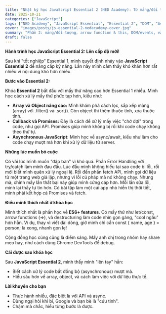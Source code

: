 ```yaml
---
title: "Nhật ký học JavaScript Essential 2 (NED Academy): Từ mảng/đối tượng đến DOM & async"
date: 2025-10-21
categories: ["JavaScript"]
tags: ["NED Academy", "JavaScript Essential", "Essential 2", "DOM", "Async", "Tips thực chiến"]
cover: "images/posts/js-essential-2-nedacademy-cover.jpg"
summary: "Phần 2: mảng/đối tượng, arrow function & this, DOM/events, và async với fetch + async/await."
draft: false
---
```


**Hành trình học JavaScript Essential 2: Lên cấp độ mới!**

Sau khi "tốt nghiệp" Essential 1, mình quyết định nhảy vào **JavaScript Essential 2** để nâng cấp kỹ năng. Lần này mình cảm thấy khó khăn hơn rất nhiều vì nội dung khó hơn nhiều.

**Bước vào Essential 2:**

Khóa **Essential 2** bắt đầu với mấy thứ nâng cao hơn Essential 1 nhiều. Mình học cách xử lý mấy thứ phức tạp hơn, kiểu như:

- **Array và Object nâng cao:** Mình khám phá cách lọc, sắp xếp mảng (array) với .filter() và .sort(). Còn object thì thêm thuộc tính, xóa thuộc tính.
- **Callback và Promises:** Đây là cách để xử lý mấy việc "chờ đợi" trong code, như gọi API. Promises giúp mình không bị rối khi code chạy không theo thứ tự.
- **Asynchronous JavaScript:** Mình học về async/await, kiểu như làm cho code chạy mượt mà hơn khi xử lý dữ liệu từ server.

**Những lúc muốn bỏ cuộc**

Có vài lúc mình muốn "đập bàn" vì khó quá. Phần Error Handling với try/catch làm mình đau đầu. Lúc đầu mình không hiểu tại sao code bị lỗi, rồi mới biết mình quên xử lý ngoại lệ. Rồi đến phần fetch API, mình gọi dữ liệu từ một trang web giả lập, nhưng vì lỗi cú pháp mà nó không chạy. Nhưng mà, chính mấy lần thất bại này giúp mình cứng cáp hơn. Mỗi lần sửa lỗi, mình lại thấy tự tin hơn. Có bài tập làm một cái app nhỏ hiển thị thời tiết, mình phải kết hợp cả Promises và fetch.

**Điều mình thích nhất ở khóa học**

Mình thích nhất là phần học về **ES6+ features**. Có mấy thứ như let/const, arrow functions (=>), và destructuring làm code nhìn gọn gàng, "cool ngầu" hơn hẳn. Ví dụ, thay vì viết dài dòng, giờ mình chỉ cần const { name, age } = person; là xong, nhanh gọn lẹ!

Cộng đồng học cùng cũng là điểm sáng. Mấy anh chị trong nhóm hay share mẹo hay, như cách dùng Chrome DevTools để debug.

**Cái được sau khóa học**

Sau **JavaScript Essential 2**, mình thấy mình "lên tay" hẳn:
- Biết cách xử lý code bất đồng bộ (asynchronous) mượt mà.
- Hiểu sâu hơn về array, object, và cách làm việc với dữ liệu thực tế.

**Lời khuyên cho bạn**

- Thực hành nhiều, đặc biệt là với API và async.
- Đừng ngại hỏi khi bí, Google và bạn bè là "cứu tinh".
- Chậm mà chắc, hiểu từng bước là được.


